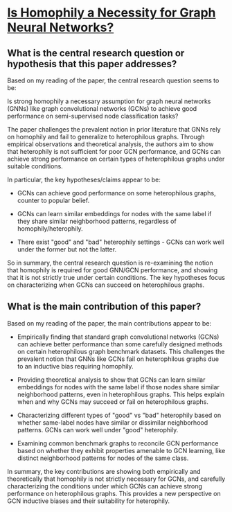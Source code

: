 # [Is Homophily a Necessity for Graph Neural Networks?](https://arxiv.org/abs/2106.06134v4)

## What is the central research question or hypothesis that this paper addresses?

 Based on my reading of the paper, the central research question seems to be:

Is strong homophily a necessary assumption for graph neural networks (GNNs) like graph convolutional networks (GCNs) to achieve good performance on semi-supervised node classification tasks?

The paper challenges the prevalent notion in prior literature that GNNs rely on homophily and fail to generalize to heterophilous graphs. Through empirical observations and theoretical analysis, the authors aim to show that heterophily is not sufficient for poor GCN performance, and GCNs can achieve strong performance on certain types of heterophilous graphs under suitable conditions.

In particular, the key hypotheses/claims appear to be:

- GCNs can achieve good performance on some heterophilous graphs, counter to popular belief. 

- GCNs can learn similar embeddings for nodes with the same label if they share similar neighborhood patterns, regardless of homophily/heterophily.

- There exist "good" and "bad" heterophily settings - GCNs can work well under the former but not the latter.

So in summary, the central research question is re-examining the notion that homophily is required for good GNN/GCN performance, and showing that it is not strictly true under certain conditions. The key hypotheses focus on characterizing when GCNs can succeed on heterophilous graphs.


## What is the main contribution of this paper?

 Based on my reading of the paper, the main contributions appear to be:

- Empirically finding that standard graph convolutional networks (GCNs) can achieve better performance than some carefully designed methods on certain heterophilous graph benchmark datasets. This challenges the prevalent notion that GNNs like GCNs fail on heterophilous graphs due to an inductive bias requiring homophily.

- Providing theoretical analysis to show that GCNs can learn similar embeddings for nodes with the same label if those nodes share similar neighborhood patterns, even in heterophilous graphs. This helps explain when and why GCNs may succeed or fail on heterophilous graphs.

- Characterizing different types of "good" vs "bad" heterophily based on whether same-label nodes have similar or dissimilar neighborhood patterns. GCNs can work well under "good" heterophily.

- Examining common benchmark graphs to reconcile GCN performance based on whether they exhibit properties amenable to GCN learning, like distinct neighborhood patterns for nodes of the same class.

In summary, the key contributions are showing both empirically and theoretically that homophily is not strictly necessary for GCNs, and carefully characterizing the conditions under which GCNs can achieve strong performance on heterophilous graphs. This provides a new perspective on GCN inductive biases and their suitability for heterophily.
